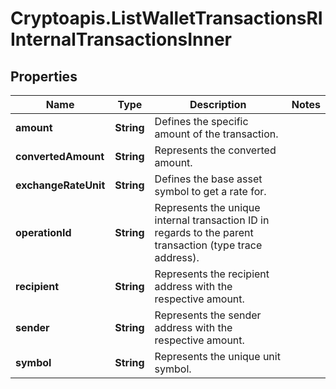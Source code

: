 # Cryptoapis.ListWalletTransactionsRIInternalTransactionsInner

## Properties

Name | Type | Description | Notes
------------ | ------------- | ------------- | -------------
**amount** | **String** | Defines the specific amount of the transaction. | 
**convertedAmount** | **String** | Represents the converted amount. | 
**exchangeRateUnit** | **String** | Defines the base asset symbol to get a rate for. | 
**operationId** | **String** | Represents the unique internal transaction ID in regards to the parent transaction (type trace address). | 
**recipient** | **String** | Represents the recipient address with the respective amount. | 
**sender** | **String** | Represents the sender address with the respective amount. | 
**symbol** | **String** | Represents the unique unit symbol. | 


